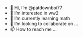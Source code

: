 - 👋 Hi, I’m @patdownboi77
- 👀 I’m interested in ww2
- 🌱 I’m currently learning math
- 💞️ I’m looking to collaborate on ...
- 📫 How to reach me ...

<!---
hshshsdhdr/hshshsdhdr is a ✨ special ✨ repository because its `README.md` (this file) appears on your GitHub profile.
You can click the Preview link to take a look at your changes.
--->
 
